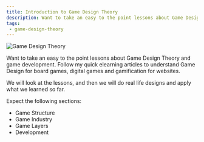 ```yaml
---
title: Introduction to Game Design Theory
description: Want to take an easy to the point lessons about Game Design Theory and game development.
tags:
 - game-design-theory
---
```


![Game Design Theory](/img/blog-Introduction-to-Game-Design-Theory.jpg)

Want to take an easy to the point lessons about Game Design Theory and game development. Follow my quick elearning articles to understand Game Design for board games, digital games and gamification for websites.

We will look at the lessons, and then we will do real life designs and apply what we learned so far.


Expect the following sections:

- Game Structure
- Game Industry
- Game Layers
- Development